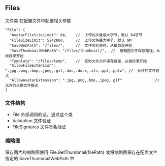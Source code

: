 ﻿## Files

文件类
在配置文件中配置相关参数
```
"File": {
  "AvatarFileSizeLimet": 64,    //  上传的头像最大字节，默认 64字节
  "FileSizeLimit": 5242880,     //  上传文件最大字节，默认 9M
  "SaveWebPath": "/files/",     //  文件保存路径，从根目录开始
  "SaveThumbnailWebPath": "/files/thumbnail/",  //  缩略图文件保存路径，从根目录开始
  "Template": "/files/temp",    //  临时文件文件保存路径，从根目录开始
  "AllowFileExtension": ".jpg,.png,.bmp,.jpeg,.gif,.doc,.docx,.xls,.ppt,.pptx", //  允许的文件格式
  "AllowAvatarExtension": ".jpg,.png,.bmp,.jpeg,.gif"               //  允许的头像文件格式
}
```

### 文件结构
* File              外部调用的话，通过这个类
* Validation        文件验证
* FileSigntures     文件签名验证

### 缩略图
保存图片的缩略图使用 File.GetThumbnail(filePath)
或将缩略图保存在配置文件指定的 SaveThumbnailWebPath 中